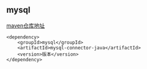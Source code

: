 ## mysql
[maven仓库地址](https://mvnrepository.com/artifact/mysql/mysql-connector-java)

    <dependency>
        <groupId>mysql</groupId>
        <artifactId>mysql-connector-java</artifactId>
        <version>版本</version>
    </dependency>